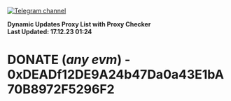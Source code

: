 [![Telegram channel](https://img.shields.io/endpoint?url=https://runkit.io/damiankrawczyk/telegram-badge/branches/master?url=https://t.me/n4z4v0d)](https://t.me/n4z4v0d) 

**Dynamic Updates Proxy List with Proxy Checker**  
**Last Updated: 17.12.23 01:24**

# DONATE (_any evm_) - 0xDEADf12DE9A24b47Da0a43E1bA70B8972F5296F2
